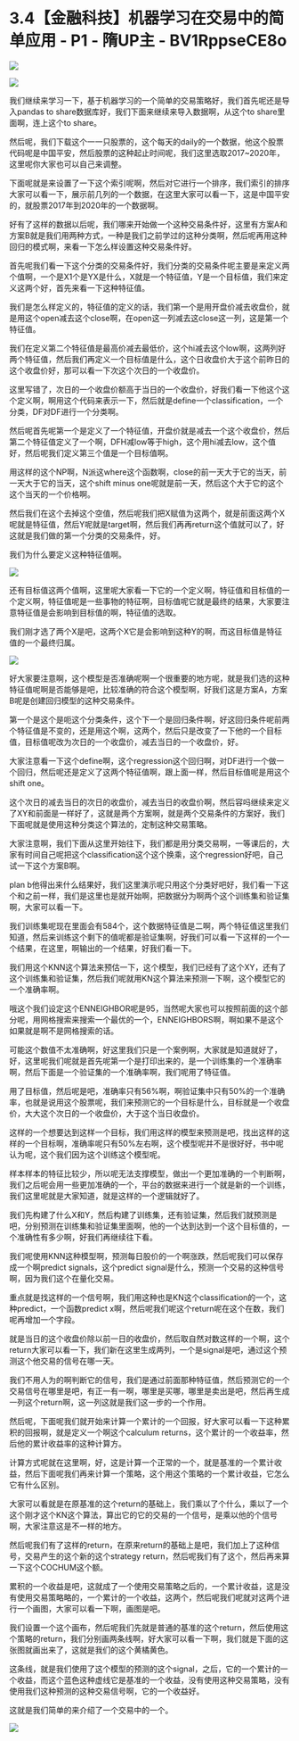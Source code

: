 # 3.4【金融科技】机器学习在交易中的简单应用 - P1 - 隋UP主 - BV1RppseCE8o

![](img/c6acc43c5fd43aa2a90d41859c745f28_0.png)

![](img/c6acc43c5fd43aa2a90d41859c745f28_1.png)

我们继续来学习一下，基于机器学习的一个简单的交易策略好，我们首先呢还是导入pandas to share数据库好，我们下面来继续来导入数据啊，从这个to share里面啊，连上这个to share。

然后呢，我们下载这个一一只股票的，这个每天的daily的一个数据，他这个股票代码呢是中国平安，然后股票的这种起止时间呢，我们这里选取2017~2020年，这里呢你大家也可以自己来调整。

下面呢就是来设置了一下这个索引呢啊，然后对它进行一个排序，我们索引的排序大家可以看一下，展示前几列的一个数据，在这里大家可以看一下，这是中国平安的，就股票2017年到2020年的一个数据啊。

好有了这样的数据以后呢，我们哪来开始做一个这种交易条件好，这里有方案A和方案B就是我们用两种方式，一种是我们之前学过的这种分类啊，然后呢再用这种回归的模式啊，来看一下怎么样设置这种交易条件好。

首先呢我们看一下这个分类的交易条件好，我们分类的交易条件呢主要是来定义两个值啊，一个是X1个是YX是什么，X就是一个特征值，Y是一个目标值，我们来定义这两个好，首先来看一下这种特征值。

我们是怎么样定义的，特征值的定义的话，我们第一个是用开盘价减去收盘价，就是用这个open减去这个close啊，在open这一列减去这close这一列，这是第一个特征值。

我们在定义第二个特征值是最高价减去最低价，这个hi减去这个low啊，这两列好两个特征值，然后我们再定义一个目标值是什么，这个日收盘价大于这个前昨日的这个收盘价好，那可以看一下次这个次日的一个收盘价。

这里写错了，次日的一个收盘价额高于当日的一个收盘价，好我们看一下他这个这个定义啊，啊用这个代码来表示一下，然后就是define一个classification，一个分类，DF对DF进行一个分类啊。

然后呢首先呢第一个是定义了一个特征值，开盘价就是减去一个这个收盘价，然后第二个特征值定义了一个啊，DFH减low等于high，这个用hi减去low，这个值好，然后呢我们定义第三个值是一个目标值啊。

用这样的这个NP啊，N派这where这个函数啊，close的前一天大于它的当天，前一天大于它的当天，这个shift minus one呢就是前一天，然后这个大于它的这个这个当天的一个价格啊。

然后我们在这个去掉这个空值，然后呢我们把X赋值为这两个，就是前面这两个X呢就是特征值，然后Y呢就是target啊，然后我们再再return这个值就可以了，好这就是我们做的第一个分类的交易条件，好。

我们为什么要定义这种特征值啊。

![](img/c6acc43c5fd43aa2a90d41859c745f28_3.png)

还有目标值这两个值啊，这里呢大家看一下它的一个定义啊，特征值和目标值的一个定义啊，特征值呢是一些事物的特征啊，目标值呢它就是最终的结果，大家要注意特征值是会影响到目标值的啊，特征值的选取。

我们刚才选了两个X是吧，这两个X它是会影响到这种Y的啊，而这目标值是特征值的一个最终归属。

![](img/c6acc43c5fd43aa2a90d41859c745f28_5.png)

好大家要注意啊，这个模型是否准确呢啊一个很重要的地方呢，就是我们选的这种特征值呢啊是否能够是吧，比较准确的符合这个模型啊，好我们这是方案A，方案B呢是创建回归模型的这种交易条件。

第一个是这个是呃这个分类条件，这个下一个是回归条件啊，好这回归条件呢前两个特征值是不变的，还是用这个啊，这两个，然后只是改变了一下他的一个目标值，目标值呢改为次日的一个收盘价，减去当日的一个收盘价，好。

大家注意看一下这个define啊，这个regression这个回归啊，对DF进行一个做一个回归，然后呢还是定义了这两个特征值啊，跟上面一样，然后目标值呢是用这个shift one。

这个次日的减去当日的次日的收盘价，减去当日的收盘价啊，然后容吗继续来定义了XY和前面是一样好了，这就是两个方案啊，就是两个交易条件的方案好，我们下面呢就是使用这种分类这个算法的，定制这种交易策略。

大家注意啊，我们下面从这里开始往下，我们都是用分类交易啊，一等课后的，大家有时间自己呢把这个classification这个这个换乘，这个regression好吧，自己试一下这个方案B啊。

plan b他得出来什么结果好，我们这里演示呢只用这个分类好吧好，我们看一下这个和之前一样，我们是这里也是就开始啊，把数据分为啊两个这个训练集和验证集啊，大家可以看一下。

我们训练集呢现在里面会有584个，这个数据特征值是二啊，两个特征值这里我们知道，然后来训练这个剩下的值呢都是验证集啊，好我们可以看一下这样的一个一个结果，在这里，啊输出的一个结果，好我们看一下。

我们用这个KNN这个算法来预估一下，这个模型，我们已经有了这个XY，还有了这个训练集和验证集，然后我们呢就用KN这个算法来预测一下啊，这个模型它的一个准确率啊。

哦这个我们设定这个ENNEIGHBOR呢是95，当然呢大家也可以按照前面的这个部分呢，用网格搜索来搜索一个最优的一个，ENNEIGHBORS啊，啊如果不是这个如果就是啊不是网格搜索的话。

可能这个数值不太准确啊，好这里我们只是一个案例啊，大家就是知道就好了，好，这里呢我们呢就是首先呢第一个是打印出来的，是一个训练集的一个准确率啊，然后下面是一个验证集的一个准确率啊，我们呢用了特征值。

用了目标值，然后呢是吧，准确率只有56%啊，啊验证集中只有50%的一个准确率，也就是说用这个股票呢，我们来预测它的一个目标是什么，目标就是一个收盘价，大大这个次日的一个收盘价，大于这个当日收盘价。

这样的一个想要达到这样一个目标，我们用这样的模型来预测是吧，找出这样的这样的一个目标啊，准确率呢只有50%左右啊，这个模型呢并不是很好好，书中呢认为呢，这个我们因为这个训练这个模型呢。

样本样本的特征比较少，所以呢无法支撑模型，做出一个更加准确的一个判断啊，我们之后呢会用一些更加准确的一个，平台的数据来进行一个就是新的一个训练，我们这里呢就是大家知道，就是这样的一个逻辑就好了。

我们先构建了什么X和Y，然后构建了训练集，还有验证集，然后我们就预测是吧，分别预测在训练集和验证集里面啊，他的一个达到达到一个这个目标值的，一个准确性有多少啊，好我们再继续往下看。

我们呢使用KNN这种模型啊，预测每日股价的一个啊涨跌，然后呢我们可以保存成一个啊predict signals，这个predict signal是什么，预测一个交易的这种信号啊，因为我们这个在量化交易。

重点就是找这样的一个信号啊，我们用这种也是KN这个classification的一个，这种predict，一个函数predict x啊，然后呢我们呢这个return呢在这个在数，我们呢再增加一个字段。

就是当日的这个收盘价除以前一日的收盘价，然后取自然对数这样的一个啊，这个return大家可以看一下，我们新在这里生成两列，一个是signal是吧，通过这个预测这个他交易的信号在哪一天。

我们不用人为的啊判断它的信号，我们是通过前面那种特征值，然后预测它的一个交易信号在哪里是吧，有正一有一啊，哪里是买哪，哪里是卖出是吧，然后再生成一列这个return啊，这一列这就是我们这一步的一个作用。

然后呢，下面呢我们就开始来计算一个累计的一个回报，好大家可以看一下这种累积的回报啊，就是定义一个啊这个calculum returns，这个累计的一个收益率，然后他的累计收益率的这种计算方。

计算方式呢就在这里啊，好，这是计算一个正常的一个，就是基准的一个累计收益，然后下面呢我们再来计算一个策略，这个用这个策略的一个累计收益，它怎么它有什么区别。

大家可以看就是在原基准的这个return的基础上，我们乘以了个什么，乘以了一个这个刚才这个KN这个算法，算出它的它的交易的一个信号，是乘以他的个信号啊，大家注意这是不一样的地方。

然后呢我们有了这样的return，在原来return的基础上是吧，我们加上了这种信号，交易产生的这个新的这个strategy return，然后呢我们有了这个，然后再来算一下这个COCHUM这个额。

累积的一个收益是吧，这就成了一个使用交易策略之后的，一个累计收益，这是没有使用交易策略略的，一个累计的一个收益，这两个，然后呢我们呢就对这两个进行一个画图，大家可以看一下啊，画图是吧。

我们设置一个这个画布，然后呢我们先就是普通的基准的这个return，然后使用这个策略的return，我们分别画两条线啊，好大家可以看一下啊，我们就是下面的这张图就画出来了，这就是我们的这个黄橘黄色。

这条线，就是我们使用了这个模型的预测的这个signal，之后，它的一个累计的一个收益，而这个蓝色这种虚线它是基准的一个收益，没有使用这种交易策略，没有使用我们这种预测的这种交易信号啊，它的一个收益好。

这就是我们简单的来介绍了一个交易中的一个。

![](img/c6acc43c5fd43aa2a90d41859c745f28_7.png)